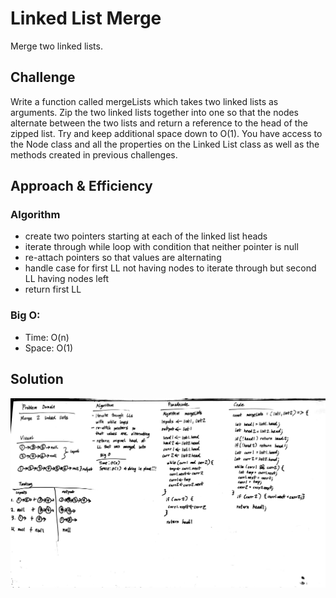 # Linked List Merge
Merge two linked lists.

## Challenge
Write a function called mergeLists which takes two linked lists as arguments. Zip the two linked lists together into one so that the nodes alternate between the two lists and return a reference to the head of the zipped list. Try and keep additional space down to O(1). You have access to the Node class and all the properties on the Linked List class as well as the methods created in previous challenges.

## Approach & Efficiency
### Algorithm
- create two pointers starting at each of the linked list heads
- iterate through while loop with condition that neither pointer is null
- re-attach pointers so that values are alternating
- handle case for first LL not having nodes to iterate through but second LL having nodes left
- return first LL

### Big O:
- Time: O(n)
- Space: O(1)

## Solution
![Linked List Merge](../../../assets/ll-merge.jpg "linked list merge")
